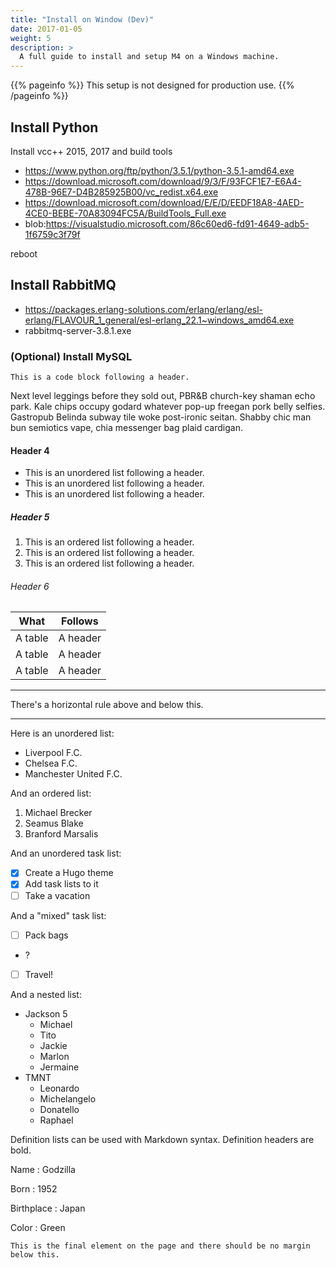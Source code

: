 ```yaml
---
title: "Install on Window (Dev)"
date: 2017-01-05
weight: 5
description: >
  A full guide to install and setup M4 on a Windows machine.
---
```


{{% pageinfo %}}
This setup is not designed for production use.
{{% /pageinfo %}}

## Install Python

Install vcc++ 2015, 2017 and build tools
- https://www.python.org/ftp/python/3.5.1/python-3.5.1-amd64.exe
- https://download.microsoft.com/download/9/3/F/93FCF1E7-E6A4-478B-96E7-D4B285925B00/vc_redist.x64.exe
- https://download.microsoft.com/download/E/E/D/EEDF18A8-4AED-4CE0-BEBE-70A83094FC5A/BuildTools_Full.exe
- blob:https://visualstudio.microsoft.com/86c60ed6-fd91-4649-adb5-1f6759c3f79f

reboot

## Install RabbitMQ

- https://packages.erlang-solutions.com/erlang/erlang/esl-erlang/FLAVOUR_1_general/esl-erlang_22.1~windows_amd64.exe
- rabbitmq-server-3.8.1.exe

### (Optional) Install MySQL

```
This is a code block following a header.
```

Next level leggings before they sold out, PBR&B church-key shaman echo park. Kale chips occupy godard whatever pop-up freegan pork belly selfies. Gastropub Belinda subway tile woke post-ironic seitan. Shabby chic man bun semiotics vape, chia messenger bag plaid cardigan. 

#### Header 4

* This is an unordered list following a header.
* This is an unordered list following a header.
* This is an unordered list following a header.

##### Header 5

1. This is an ordered list following a header.
2. This is an ordered list following a header.
3. This is an ordered list following a header.

###### Header 6

| What      | Follows         |
|-----------|-----------------|
| A table   | A header        |
| A table   | A header        |
| A table   | A header        |

----------------

There's a horizontal rule above and below this.

----------------

Here is an unordered list:

* Liverpool F.C.
* Chelsea F.C.
* Manchester United F.C.

And an ordered list:

1. Michael Brecker
2. Seamus Blake
3. Branford Marsalis

And an unordered task list:

- [x] Create a Hugo theme
- [x] Add task lists to it
- [ ] Take a vacation

And a "mixed" task list:

- [ ] Pack bags
- ?
- [ ] Travel!

And a nested list:

* Jackson 5
  * Michael
  * Tito
  * Jackie
  * Marlon
  * Jermaine
* TMNT
  * Leonardo
  * Michelangelo
  * Donatello
  * Raphael

Definition lists can be used with Markdown syntax. Definition headers are bold.

Name
: Godzilla

Born
: 1952

Birthplace
: Japan

Color
: Green


```
This is the final element on the page and there should be no margin below this.
```
